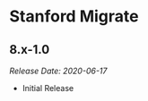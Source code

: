 # Stanford Migrate

8.x-1.0
--------------------------------------------------------------------------------
_Release Date: 2020-06-17_

- Initial Release
